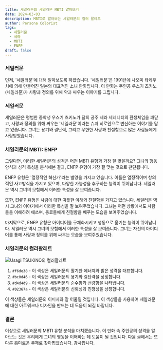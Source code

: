 ```yaml
---
title: 세일러문의 세일러문 MBTI 알아보기
date: 2024-03-03
description: MBTI로 알아보는 세일러문의 컬러 팔레트
author: Persona Colorist
tags:
  - 세일러문
  - 세라
  - MBTI
  - ENFP
draft: false
---
```

### 세일러문
먼저, '세일러문'에 대해 알아보도록 하겠습니다. '세일러문'은 1991년에 나오미 타케우치에 의해 만들어진 일본의 대표적인 소녀 만화입니다. 이 만화는 주인공 우스기 츠키노(세일러문)가 사랑과 정의를 위해 악과 싸우는 이야기를 그립니다.

### 세일러문
세일러문은 평범한 중학생 우스기 츠키노가 달의 공주 세라 세레니티의 환생체임을 깨닫고, 사랑과 정의를 위해 싸우는 '세일러문'이라는 슈퍼 히로인으로 변신하는 이야기를 담고 있습니다. 그녀는 용기와 결단력, 그리고 무한한 사랑과 친절함으로 많은 사람들에게 사랑받았습니다.

### 세일러문의 MBTI: ENFP
그렇다면, 이러한 세일러문의 성격은 어떤 MBTI 유형과 가장 잘 맞을까요? 그녀의 행동양식과 성격 특성을 분석해본 결과, ENFP 유형이 가장 잘 맞는 것으로 판단됩니다.

ENFP 유형은 '열정적인 혁신가'라는 별명을 가지고 있습니다. 이들은 열정적이며 창의적인 사고방식을 가지고 있으며, 다양한 가능성을 추구하는 능력이 뛰어납니다. 세일러문 역시 그녀의 모험에서 이러한 특성을 잘 보여줍니다.

또한, ENFP 유형은 사람에 대한 따뜻한 이해와 친절함을 가지고 있습니다. 세일러문 역시 그녀의 이야기에서 이러한 특성을 잘 보여주었습니다. 그녀는 어떤 상황에서도 사람들을 이해하려 애쓰며, 동료들에게 친절함을 베푸는 모습을 보여주었습니다.

마지막으로, ENFP 유형은 아이디어를 구체화시키고 행동으로 옮기는 능력이 뛰어납니다. 세일러문 역시 그녀의 모험에서 이러한 특성을 잘 보여줍니다. 그녀는 자신의 아이디어를 통해 사랑과 정의를 위해 싸우는 모습을 보여주었습니다.

### 세일러문의 컬러팔레트

![Usagi TSUKINO의 컬러팔레트](https://i.imgur.com/UQdE6Rl.png#center)


1. `#f6de38` - 이 색상은 세일러문의 활기찬 에너지와 밝은 성격을 대표합니다.
2. `#bc0d46` - 이 색상은 세일러문의 용기와 결단력을 상징합니다.
3. `#d4d4d9` - 이 색상은 세일러문의 순수함과 선량함을 나타냅니다.
4. `#02367a` - 이 색상은 세일러문의 신뢰성과 진정성을 상징합니다.

이 색상들은 세일러문의 이미지와 잘 어울릴 것입니다. 이 색상들을 사용하여 세일러문에 대한 아트워크나 디자인을 만드는 데 도움이 되길 바랍니다.

### 결론
이상으로 세일러문의 MBTI 유형 분석을 마치겠습니다. 이 만화 속 주인공의 성격을 알아보는 것은 우리에게 그녀의 행동을 이해하는 데 도움이 될 것입니다. 다음 글에서는 또 다른 흥미로운 주제로 찾아뵙겠습니다. 감사합니다.